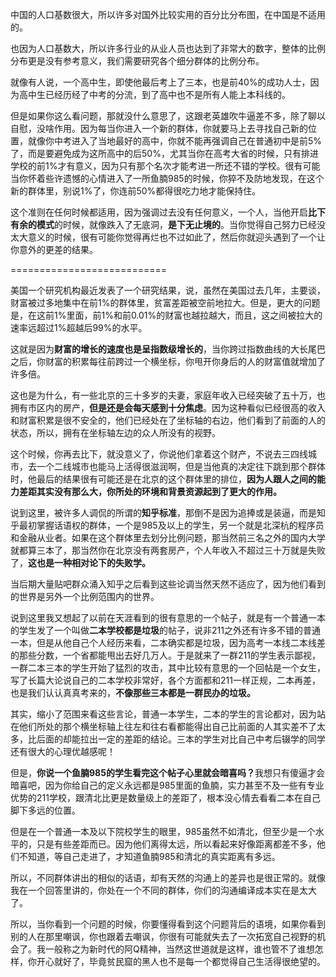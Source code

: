 中国的人口基数很大，所以许多对国外比较实用的百分比分布图，在中国是不适用的。<p>也因为人口基数大，所以许多行业的从业人员也达到了非常大的数字，整体的比例分布更是没有参考意义，我们需要研究各个细分群体的比例分布。</p><p>就像有人说，一个高中生，即使他最后考上了三本，也是前40%的成功人士，因为高中生已经历经了中考的分流，到了高中也不是所有人能上本科线的。</p><p>但是如果你这么看问题，那就没什么意思了，这跟老英雄吹牛逼差不多，除了聊以自慰，没啥作用。因为每当你进入一个新的群体，你就要马上去寻找自己新的位置，就像你中考进入了当地最好的高中，你就不能再强调自己在普通初中是前5%了，而是要避免成为这所高中的后50%，尤其当你在高考大省的时候，只有排进学校的前1%才有意义，因为只有那个名次才能考进一所还不错的学校。很有可能当你怀着些许遗憾的心情进入了一所鱼腩985的时候，你猝不及防地发现，在这个新的群体里，别说1%了，你连前50%都得很吃力地才能保持住。</p><p>这个准则在任何时候都适用，因为强调过去没有任何意义，一个人，当他开启<b>比下有余的模式</b>的时候，就像跌入了无底洞，<b>是下无止境的</b>。当你觉得自己努力已经没太大意义的时候，很有可能你觉得再烂也不过如此了，然后你就迎头遇到了一个让你意外的更差的结果。</p><p>===========================</p><p>美国一个研究机构最近发表了一个研究结果，说，虽然在美国过去几年，主要谈，财富被过多地集中在前1%的群体里，贫富差距被空前地拉大。但是，更大的问题是，在这前1%里面，前1%和前0.01%的财富也越拉越大，而且，这之间被拉大的速率远超过1%超越后99%的水平。</p><p>这就是因为<b>财富的增长的速度也是呈指数级增长的</b>，当你跨过指数曲线的大长尾巴之后，你财富的积累每往前跨过一个横坐标，你甩开你身后的人的财富值就增加了许多倍。</p><p>这也是为什么，有一些北京的三十多岁的夫妻，家庭年收入已经突破了五十万，也拥有市区内的房产，<b>但是还是会每天感到十分焦虑</b>。因为这种看似已经很高的收入和财富积累是很不安全的，他们已经处在了坐标轴的右边，他们看到了前面的人的状态，所以，拥有在坐标轴左边的众人所没有的视野。</p><p>这个时候，你再去比下，就没意义了，你说他们拿着这个财产，不说去三四线城市，去一个二线城市也能马上活得很滋润啊，但是当他真的决定往下跳到那个群体时，他最后的结果很有可能还是在北京的这个群体里的排位，<b>因为人跟人之间的能力差距其实没有那么大，你所处的环境和背景资源起到了更大的作用。</b></p><p>说到这里，被许多人调侃的所谓的<b>知乎标准</b>，那倒不是因为追捧或是装逼，而是知乎最初掌握话语权的群体，一个是985及以上的学生，另一个就是北深杭的程序员和金融从业者。如果在这个群体里去划分比例问题，那当然前三名之外的国内大学就都算三本了，那当然你在北京没有两套房产，个人年收入不超过三十万就是失败了，<b>这也是一种相对论下的失败学。</b></p><p>当后期大量贴吧群众涌入知乎之后看到这些论调当然天然不适应了，因为他们看到的世界是另外一个比例范围内的世界。</p><p>说到这里我又想起了以前在天涯看到的很有意思的一个帖子，就是有一个普通一本的学生发了一个叫做<b>二本学校都是垃圾</b>的帖子，说非211之外还有许多不错的普通一本，但是从他自己个人经历来看，二本确实都是垃圾，因为高考一本线二本线差的那些分数，一个省都能甩出去好几万人。于是就来了一群211的学生表示鄙视，一群二本三本的学生开始了猛烈的攻击，其中比较有意思的一个回帖是一个女生，写了长篇大论说自己的二本学校非常好，各个方面都和211一样正规，二本再差，也是我们认认真真考来的，<b>不像那些三本都是一群民办的垃圾。</b></p><p>其实，缩小了范围来看这些言论，普通一本学生，二本的学生的言论都对，因为站在他们所处的那个横坐标轴上往左和往右看都能得出自己比前面的人其实差不了太多，比后面的却能拉出一定的差距的结论。三本的学生对比自己中考后辍学的同学还有很大的心理优越感呢！</p><p>但是，<b>你说一个鱼腩985的学生看完这个帖子心里就会暗喜吗？</b>我想只有傻逼才会暗喜吧，因为你给自己的定义永远都是985里面的鱼腩，实力甚至不及一些有专业优势的211学校，跟清北比更是数量级上的差距了，根本没心情去看看二本在自己脚下多远的位置。</p><p>但是在一个普通一本及以下院校学生的眼里，985虽然不如清北，但至少是一个水平的，只是有些差距而已。因为他们离得太远，所以看起来好像距离都差不多，他们不知道，等自己走进了，才知道鱼腩985和清北的真实距离有多远。</p><p>所以，不同群体讲出的相似的话语，却有天然的沟通上的差异也是很正常的。就像我在一个回答里讲的，你处在一个不同的群体，你们的沟通编译成本实在是太大了。</p><p>所以，当你看到一个问题的时候，你要懂得看到这个问题背后的语境，如果你看到别的人在那里嘲讽，你也跟着去嘲讽，你很有可能就失去了一次拓宽自己视野的机会了。我一般称之为新时代的阿Q精神，当然这世道就是这样，谁也管不了谁想怎样，你开心就好了，毕竟贫民窟的黑人也不是每一个都觉得自己生活得很绝望的。</p>